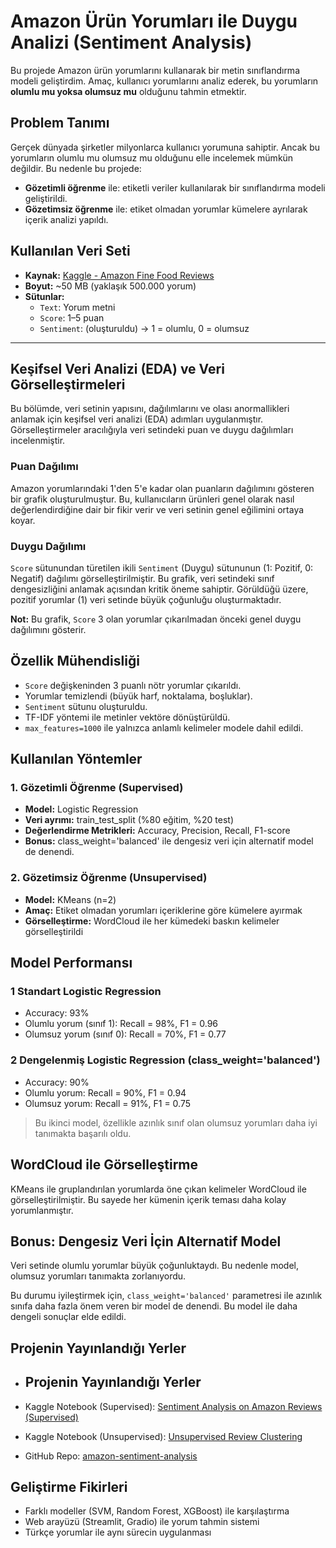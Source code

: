 
#  Amazon Ürün Yorumları ile Duygu Analizi (Sentiment Analysis)

Bu projede Amazon ürün yorumlarını kullanarak bir metin sınıflandırma modeli geliştirdim. Amaç, kullanıcı yorumlarını analiz ederek, bu yorumların **olumlu mu yoksa olumsuz mu** olduğunu tahmin etmektir.

##  Problem Tanımı

Gerçek dünyada şirketler milyonlarca kullanıcı yorumuna sahiptir. Ancak bu yorumların olumlu mu olumsuz mu olduğunu elle incelemek mümkün değildir. Bu nedenle bu projede:

- **Gözetimli öğrenme** ile: etiketli veriler kullanılarak bir sınıflandırma modeli geliştirildi.
- **Gözetimsiz öğrenme** ile: etiket olmadan yorumlar kümelere ayrılarak içerik analizi yapıldı.

##  Kullanılan Veri Seti

- **Kaynak:** [Kaggle - Amazon Fine Food Reviews](https://www.kaggle.com/datasets/snap/amazon-fine-food-reviews)
- **Boyut:** ~50 MB (yaklaşık 500.000 yorum)
- **Sütunlar:**
  - `Text`: Yorum metni
  - `Score`: 1–5 puan
  - `Sentiment`: (oluşturuldu) → 1 = olumlu, 0 = olumsuz
  
---

## Keşifsel Veri Analizi (EDA) ve Veri Görselleştirmeleri

Bu bölümde, veri setinin yapısını, dağılımlarını ve olası anormallikleri anlamak için keşifsel veri analizi (EDA) adımları uygulanmıştır. Görselleştirmeler aracılığıyla veri setindeki puan ve duygu dağılımları incelenmiştir.

### Puan Dağılımı

Amazon yorumlarındaki 1'den 5'e kadar olan puanların dağılımını gösteren bir grafik oluşturulmuştur. Bu, kullanıcıların ürünleri genel olarak nasıl değerlendirdiğine dair bir fikir verir ve veri setinin genel eğilimini ortaya koyar.

###  Duygu Dağılımı

`Score` sütunundan türetilen ikili `Sentiment` (Duygu) sütununun (1: Pozitif, 0: Negatif) dağılımı görselleştirilmiştir. Bu grafik, veri setindeki sınıf dengesizliğini anlamak açısından kritik öneme sahiptir. Görüldüğü üzere, pozitif yorumlar (1) veri setinde büyük çoğunluğu oluşturmaktadır.

**Not:** Bu grafik, `Score` 3 olan yorumlar çıkarılmadan önceki genel duygu dağılımını gösterir.


## Özellik Mühendisliği

- `Score` değişkeninden 3 puanlı nötr yorumlar çıkarıldı.
- Yorumlar temizlendi (büyük harf, noktalama, boşluklar).
- `Sentiment` sütunu oluşturuldu.
- TF-IDF yöntemi ile metinler vektöre dönüştürüldü.
- `max_features=1000` ile yalnızca anlamlı kelimeler modele dahil edildi.

##  Kullanılan Yöntemler

### 1. Gözetimli Öğrenme (Supervised)
- **Model:** Logistic Regression
- **Veri ayrımı:** train_test_split (%80 eğitim, %20 test)
- **Değerlendirme Metrikleri:** Accuracy, Precision, Recall, F1-score
- **Bonus:** class_weight='balanced' ile dengesiz veri için alternatif model de denendi.

### 2. Gözetimsiz Öğrenme (Unsupervised)
- **Model:** KMeans (n=2)
- **Amaç:** Etiket olmadan yorumları içeriklerine göre kümelere ayırmak
- **Görselleştirme:** WordCloud ile her kümedeki baskın kelimeler görselleştirildi

##  Model Performansı

### 1️ Standart Logistic Regression
- Accuracy: 93%
- Olumlu yorum (sınıf 1): Recall = 98%, F1 = 0.96
- Olumsuz yorum (sınıf 0): Recall = 70%, F1 = 0.77

### 2️ Dengelenmiş Logistic Regression (class_weight='balanced')
- Accuracy: 90%
- Olumlu yorum: Recall = 90%, F1 = 0.94
- Olumsuz yorum: Recall = 91%, F1 = 0.75

> Bu ikinci model, özellikle azınlık sınıf olan olumsuz yorumları daha iyi tanımakta başarılı oldu.

##  WordCloud ile Görselleştirme

KMeans ile gruplandırılan yorumlarda öne çıkan kelimeler WordCloud ile görselleştirilmiştir. Bu sayede her kümenin içerik teması daha kolay yorumlanmıştır.

##  Bonus: Dengesiz Veri İçin Alternatif Model

Veri setinde olumlu yorumlar büyük çoğunluktaydı. Bu nedenle model, olumsuz yorumları tanımakta zorlanıyordu.

Bu durumu iyileştirmek için, `class_weight='balanced'` parametresi ile azınlık sınıfa daha fazla önem veren bir model de denendi. Bu model ile daha dengeli sonuçlar elde edildi.

##  Projenin Yayınlandığı Yerler

- ##  Projenin Yayınlandığı Yerler

-  Kaggle Notebook (Supervised): [Sentiment Analysis on Amazon Reviews (Supervised)](https://www.kaggle.com/code/zlemeker/sentiment-analysis-on-amazon-reviews)
-  Kaggle Notebook (Unsupervised): [Unsupervised Review Clustering](https://www.kaggle.com/code/zlemeker/unsupervised-review-clustering)

-  GitHub Repo: [amazon-sentiment-analysis](https://github.com/ozlemeker/amazon-sentiment-analysis)

##  Geliştirme Fikirleri

- Farklı modeller (SVM, Random Forest, XGBoost) ile karşılaştırma
- Web arayüzü (Streamlit, Gradio) ile yorum tahmin sistemi
- Türkçe yorumlar ile aynı sürecin uygulanması
